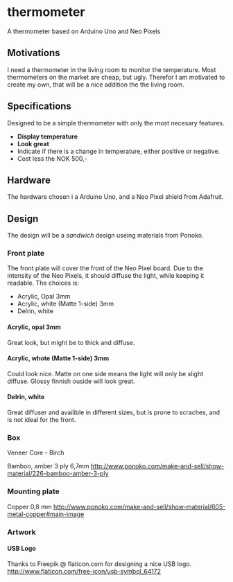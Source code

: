 # thermometer
A thermometer based on Arduino Uno and Neo Pixels

## Motivations
I need a thermometer in the living room to monitor the temperature. Most thermometers on the market are cheap, but ugly. Therefor I am motivated to create my own, that will be a nice addition the the living room.

## Specifications
Designed to be a simple thermometer with only the most necesary features.

- **Display temperature**
- **Look great**
- Indicate if there is a change in temperature, either positive or negative.
- Cost less the NOK 500,-

## Hardware
The hardware chosen i a Arduino Uno, and a Neo Pixel shield from Adafruit.

## Design
The design will be a *sandwich* design useing materials from Ponoko.

### Front plate
The front plate will cover the front of the Neo Pixel board. Due to the intensity of the Neo Pixels, it should diffuse the light, while keeping it readable. The choices is:

- Acrylic, Opal 3mm
- Acrylic, white (Matte 1-side) 3mm
- Delrin, white
 
#### Acrylic, opal 3mm
Great look, but might be to thick and diffuse.

#### Acrylic, whote (Matte 1-side) 3mm
Could look nice. Matte on one side means the light will only be slight diffuse. Glossy finnish ouside will look great.

#### Delrin, white
Great diffuser and availible in different sizes, but is prone to scraches, and is not ideal for the front.

### Box
Veneer Core - Birch

Bamboo, amber 3 ply 6,7mm
http://www.ponoko.com/make-and-sell/show-material/226-bamboo-amber-3-ply

### Mounting plate
Copper 0,8 mm
http://www.ponoko.com/make-and-sell/show-material/605-metal-copper#main-image

### Artwork
#### USB Logo
Thanks to Freepik @ flaticon.com for designing a nice USB logo.
http://www.flaticon.com/free-icon/usb-symbol_64172
